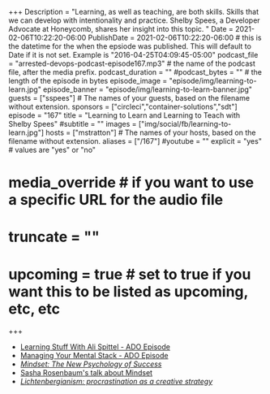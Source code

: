 +++
Description = "Learning, as well as teaching, are both skills. Skills that we can develop with intentionality and practice. Shelby Spees, a Developer Advocate at Honeycomb, shares her insight into this topic. "
Date = 2021-02-06T10:22:20-06:00
PublishDate = 2021-02-06T10:22:20-06:00 # this is the datetime for the when the epsiode was published. This will default to Date if it is not set. Example is "2016-04-25T04:09:45-05:00"
podcast_file = "arrested-devops-podcast-episode167.mp3" # the name of the podcast file, after the media prefix.
podcast_duration = ""
#podcast_bytes = "" # the length of the episode in bytes
episode_image = "episode/img/learning-to-learn.jpg"
episode_banner = "episode/img/learning-to-learn-banner.jpg"
guests = ["sspees"] # The names of your guests, based on the filename without extension.
sponsors = ["circleci","container-solutions","sdt"]
episode = "167"
title = "Learning to Learn and Learning to Teach with Shelby Spees"
#subtitle = ""
images = ["img/social/fb/learning-to-learn.jpg"]
hosts = ["mstratton"] # The names of your hosts, based on the filename without extension.
aliases = ["/167"]
#youtube = ""
explicit = "yes" # values are "yes" or "no"
# media_override # if you want to use a specific URL for the audio file
# truncate = ""
# upcoming = true # set to true if you want this to be listed as upcoming, etc, etc
+++
- [Learning Stuff With Ali Spittel - ADO Episode](https://www.arresteddevops.com/learning-stuff/)
- [Managing Your Mental Stack - ADO Episode](https://www.arresteddevops.com/managing-your-mental-stack/)
- *[Mindset: The New Psychology of Success](https://www.amazon.com/Mindset-Psychology-Carol-S-Dweck/dp/1400062756)*
- [Sasha Rosenbaum's talk about Mindset](https://seattledevops.net/posts/past_events/20210127/)
- *[Lichtenbergianism: procrastination as a creative strategy](https://www.lichtenbergianism.com/the-book)*